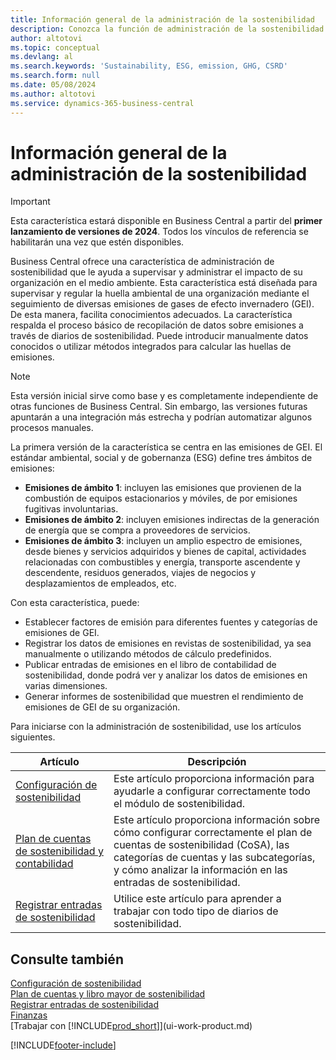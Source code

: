 ```yaml
---
title: Información general de la administración de la sostenibilidad
description: Conozca la función de administración de la sostenibilidad utilizando la información y los recursos proporcionados.
author: altotovi
ms.topic: conceptual
ms.devlang: al
ms.search.keywords: 'Sustainability, ESG, emission, GHG, CSRD'
ms.search.form: null
ms.date: 05/08/2024
ms.author: altotovi
ms.service: dynamics-365-business-central
---
```


# <a name="sustainability-management-overview"></a>Información general de la administración de la sostenibilidad

> [!IMPORTANT]
> Esta característica estará disponible en Business Central a partir del **primer lanzamiento de versiones de 2024**. Todos los vínculos de referencia se habilitarán una vez que estén disponibles.

Business Central ofrece una característica de administración de sostenibilidad que le ayuda a supervisar y administrar el impacto de su organización en el medio ambiente. Esta característica está diseñada para supervisar y regular la huella ambiental de una organización mediante el seguimiento de diversas emisiones de gases de efecto invernadero (GEI). De esta manera, facilita conocimientos adecuados. La característica respalda el proceso básico de recopilación de datos sobre emisiones a través de diarios de sostenibilidad. Puede introducir manualmente datos conocidos o utilizar métodos integrados para calcular las huellas de emisiones.

> [!NOTE]
> Esta versión inicial sirve como base y es completamente independiente de otras funciones de Business Central. Sin embargo, las versiones futuras apuntarán a una integración más estrecha y podrían automatizar algunos procesos manuales.

La primera versión de la característica se centra en las emisiones de GEI. El estándar ambiental, social y de gobernanza (ESG) define tres ámbitos de emisiones:

- **Emisiones de ámbito 1**: incluyen las emisiones que provienen de la combustión de equipos estacionarios y móviles, de por emisiones fugitivas involuntarias.
- **Emisiones de ámbito 2**: incluyen emisiones indirectas de la generación de energía que se compra a proveedores de servicios.
- **Emisiones de ámbito 3**: incluyen un amplio espectro de emisiones, desde bienes y servicios adquiridos y bienes de capital, actividades relacionadas con combustibles y energía, transporte ascendente y descendente, residuos generados, viajes de negocios y desplazamientos de empleados, etc.

Con esta característica, puede:

- Establecer factores de emisión para diferentes fuentes y categorías de emisiones de GEI.
- Registrar los datos de emisiones en revistas de sostenibilidad, ya sea manualmente o utilizando métodos de cálculo predefinidos.
- Publicar entradas de emisiones en el libro de contabilidad de sostenibilidad, donde podrá ver y analizar los datos de emisiones en varias dimensiones.
- Generar informes de sostenibilidad que muestren el rendimiento de emisiones de GEI de su organización.

Para iniciarse con la administración de sostenibilidad, use los artículos siguientes.

| Artículo | Descripción |
|---------|-------------|
| [Configuración de sostenibilidad](finance-sustainability-setup.md) | Este artículo proporciona información para ayudarle a configurar correctamente todo el módulo de sostenibilidad. |
| [Plan de cuentas de sostenibilidad y contabilidad](finance-sustainability-accounts-ledger.md) | Este artículo proporciona información sobre cómo configurar correctamente el plan de cuentas de sostenibilidad (CoSA), las categorías de cuentas y las subcategorías, y cómo analizar la información en las entradas de sostenibilidad. |
| [Registrar entradas de sostenibilidad](finance-sustainability-journal.md) | Utilice este artículo para aprender a trabajar con todo tipo de diarios de sostenibilidad. |

## <a name="see-also"></a>Consulte también

[Configuración de sostenibilidad](finance-sustainability-setup.md)  
[Plan de cuentas y libro mayor de sostenibilidad](finance-sustainability-accounts-ledger.md)  
[Registrar entradas de sostenibilidad](finance-sustainability-journal.md)  
[Finanzas](finance.md)  
[Trabajar con [!INCLUDE[prod_short](includes/prod_short.md)]](ui-work-product.md)  

[!INCLUDE[footer-include](includes/footer-banner.md)]
